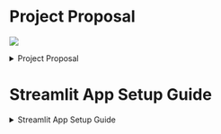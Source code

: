 # Project Proposal

![](llm-app_.gif)

<details>

# Project Proposal

<summary>Project Proposal</summary>

## Project Concept
The  AI Model Vulnerability Assessment Platform  is an advanced, open-source cybersecurity framework designed to identify, test, and evaluate vulnerabilities in large language models (LLMs). With the rapid adoption of LLMs in high-stakes applications such as healthcare, finance, and customer support, it is crucial to ensure their safety, security, and ethical alignment. Traditional moderation tools offered by major LLM providers like OpenAI, Cohere, and Anthropic are valuable but often lack a comprehensive, community-driven framework for rigorous testing.

This platform will serve as a universal red-team testing tool, allowing researchers, developers, and organizations to evaluate LLMs against a series of known and emerging vulnerabilities. Users can select models from a predefined list or integrate their own APIs, and then run selected tests to generate detailed vulnerability reports. The initial focus will be on  Prompt Injection , a prevalent attack vector, followed by an expansion to other key vulnerabilities such as  Server-Side Request Forgery (SSRF), Model Inversion Attacks, Bias and Toxicity Detection, Information Leakage, and Excessive Agency/Hallucination .

Ultimately, this platform will be a go-to resource for organizations aiming to deploy LLMs with confidence, providing a “safety score” for specific use cases and a roadmap for mitigating identified risks.

## Objectives 
1.  Evaluate Model Vulnerabilities : Implement a robust set of tests to identify security weaknesses and evaluate the robustness of various LLMs.
2.  Create an Open-Source Platform : Develop an extensible, community-driven framework that enables contributions from researchers and developers worldwide.
3.  Establish a Standard for LLM Security : Define a benchmark for LLM security and ethical alignment through comprehensive testing and scoring mechanisms.
4.  Generate Detailed Reports and Recommendations : Offer actionable insights and suggestions for improving model security and use-case suitability.


## Planned Approach 
### Module 1:  Model Selection and Integration 
-  Pre-Configured Models : Provide a list of well-known models like GPT-4, Cohere’s Command R, and Anthropic’s Claude for immediate testing.
-  Custom API Integration : Allow users to integrate proprietary or open-source models by supplying their own API keys.
-  Standardized API Interface : Develop a standardized interface to handle API calls for different LLMs, ensuring compatibility and ease of testing.

### Module 2:  Vulnerability Assessment Suite 
This module will host a comprehensive suite of tests, each designed to evaluate the model’s robustness against different vulnerabilities. The platform will initially support the following vulnerabilities:

1.  Prompt Injection (Initial Focus) : Assess if the LLM can be manipulated through hidden instructions, leading to unintended or harmful outputs.
2.  Server-Side Request Forgery (SSRF) : Evaluate if the LLM can be tricked into making unauthorized network requests through prompt-based manipulations.
3.  Model Inversion Attack : Determine if sensitive training data can be extracted by cleverly crafted queries, compromising privacy and security.
4.  Bias and Toxicity Detection : Analyze if the model produces biased, unethical, or toxic content, which can be especially harmful in sensitive contexts like mental health or legal advisory.
5.  Information Leakage : Identify if the LLM inadvertently reveals private or sensitive information stored within its training data.
6.  Excessive Agency and Hallucination : Evaluate if the model demonstrates signs of autonomy or generates incorrect but confident responses, which can mislead users in critical applications.

### Module 3:  Scoring and Risk Assessment 
-  Risk Score per Vulnerability : Assign a numerical risk score (e.g., 0-10) based on the frequency, severity, and potential impact of each vulnerability detected.
-  Aggregate Safety Score : Calculate a holistic safety score by combining individual risk scores, offering a comprehensive view of the model’s robustness.
-  Use-Case Suitability Score : Rate the model’s suitability for specific domains (e.g., healthcare, e-commerce) based on its overall safety profile and ethical alignment.

### Module 4:  Report Generation and Recommendations 
-  Vulnerability Report : Provide detailed reports on each identified vulnerability, including test outcomes, severity levels, and risk scores.
-  Use-Case Analysis : Evaluate and categorize the model’s safety for various use cases, highlighting potential risks for specific industries.
-  Mitigation Recommendations : Offer actionable strategies for mitigating identified vulnerabilities and improving model safety.

### Module 5:  User Interface and Usability 
-  Frontend : A clean, intuitive UI built using Streamlit enabling users to seamlessly select models, run tests, and review results.
-  Backend : A robust backend built with Python and FastAPI or Flask, ensuring smooth execution of vulnerability tests and report generation.

## Future Enhancements:
-  Community-Driven Test Expansion : Enable the community to contribute new tests and vulnerabilities, making the platform adaptable to emerging threats.
-  Advanced Reporting and Visualization : Implement interactive dashboards and visual reports to enhance user experience and insights.
</details>

# Streamlit App Setup Guide

<details>

# Streamlit App Setup Guide

<summary>Streamlit App Setup Guide</summary>

## Prerequisites

- Python 3.11 or higher
- Docker (for Docker setup)
- Git (for cloning the repository)

## Simple Setup

1. **Clone the Repository**:
   ```bash
   git clone https://github.com/qalmaqihir/red-teaming-ai-hackathon
   cd 
   ```

2. **Set Up a Virtual Environment (Optional but Recommended)**:
   ```bash
   python -m venv venv
   source venv/bin/activate  # On Windows use: venv\Scripts\activate
   ```

3. **Install Dependencies**:
   ```bash
   pip install -r requirements.txt
   ```
   > Important: 
   **Installing and configuring Counterfit**  
   ```bash
      sudo apt install python3.8 python3.8-venv
      python -m venv counterfit
      git clone -b main https://github.com/Azure/counterfit.git
      cd counterfit
      pip install .[dev]
      python -c "import nltk;  nltk.download('stopwords')"
   ```

   > Know more about installation of Counterfit [here](https://github.com/Azure/counterfit/?tab=readme-ov-file#option-2-using-linux-or-windows-using-wsl-locally)

4. **Run the Streamlit App**:
   ```bash
   streamlit run app.py
   ```

5. **Access the App**:
   Open your web browser and navigate to [http://localhost:8501](http://localhost:8501).

---

## Docker Setup

1. **Clone the Repository**:
   ```bash
   git clone https://github.com/qalmaqihir/red-teaming-ai-hackathon
   cd streamlit-app
   ```

2. **Build the Docker Image**:
   ```bash
   docker build -t streamlit-app .
   ```
	   
	> If you got this error:
	```
	... object at 0x71c68dd82c90>: Failed to establish a new connection: [Errno -3] Tempora
	 => => # ry failure in name resolution')': /simple/absl-py/                                       
	 => => # WARNING: Retrying (Retry(total=0, connect=None, read=None, redirect=None, status=None)) a
	 => => # fter connection broken by 'NewConnectionError('<pip._vendor.urllib3.connection.HTTPSConne
	 => => # ction object at 0x71c68dd83750>: Failed to establish a new connection: [Errno -3] Tempora
	 => => # ry failure in name resolution')': /simple/absl-py/ 
	...
	```
	Either your wifi/internet is not working. Check for it using `ping google.com`

	If your internet is working fine and you still get the above error then try the solution below:

	`docker build --network=host -t streamlit-app .`
	 

3. **Run the Docker Container**:
   ```bash
   docker run -p 8501:8501 streamlit-app
   ```

4. **Access the App**:
   Open your web browser and navigate to [http://localhost:8501](http://localhost:8501).


## Notes

- Ensure that your Docker daemon is running before building or running the Docker container.
- For any issues, refer to the console output for error messages or logs.

</details>
